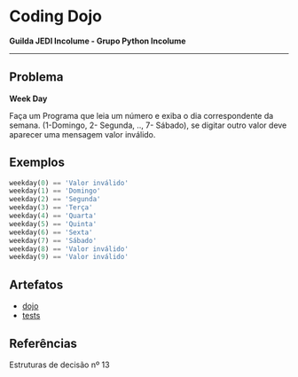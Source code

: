 # Coding Dojo

**Guilda JEDI Incolume - Grupo Python Incolume**

---

## Problema

**Week Day**

Faça um Programa que leia um número e exiba o dia correspondente da semana. (1-Domingo, 2- Segunda, .., 7- Sábado),
se digitar outro valor deve aparecer uma mensagem valor inválido.

## Exemplos

```python
weekday(0) == 'Valor inválido'
weekday(1) == 'Domingo'
weekday(2) == 'Segunda'
weekday(3) == 'Terça'
weekday(4) == 'Quarta'
weekday(5) == 'Quinta'
weekday(6) == 'Sexta'
weekday(7) == 'Sábado'
weekday(8) == 'Valor inválido'
weekday(9) == 'Valor inválido'
```

## Artefatos

- [dojo](./dojo20220910.py)
- [tests](./test_20220910.py)

## Referências

Estruturas de decisão nº 13
